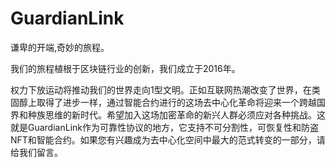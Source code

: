 # 

# GuardianLink

谦卑的开端,奇妙的旅程。

我们的旅程植根于区块链行业的创新，我们成立于2016年。

权力下放运动将推动我们的世界走向1型文明。正如互联网热潮改变了世界，在类固醇上取得了进步一样，通过智能合约进行的这场去中心化革命将迎来一个跨越国界和种族思维的新时代。希望加入这场加密革命的新兴人群必须应对各种挑战。这就是GuardianLink作为可靠性协议的地方，它支持不可分割性，可恢复性和防盗NFT和智能合约。如果您有兴趣成为去中心化空间中最大的范式转变的一部分，请给我们留言。

